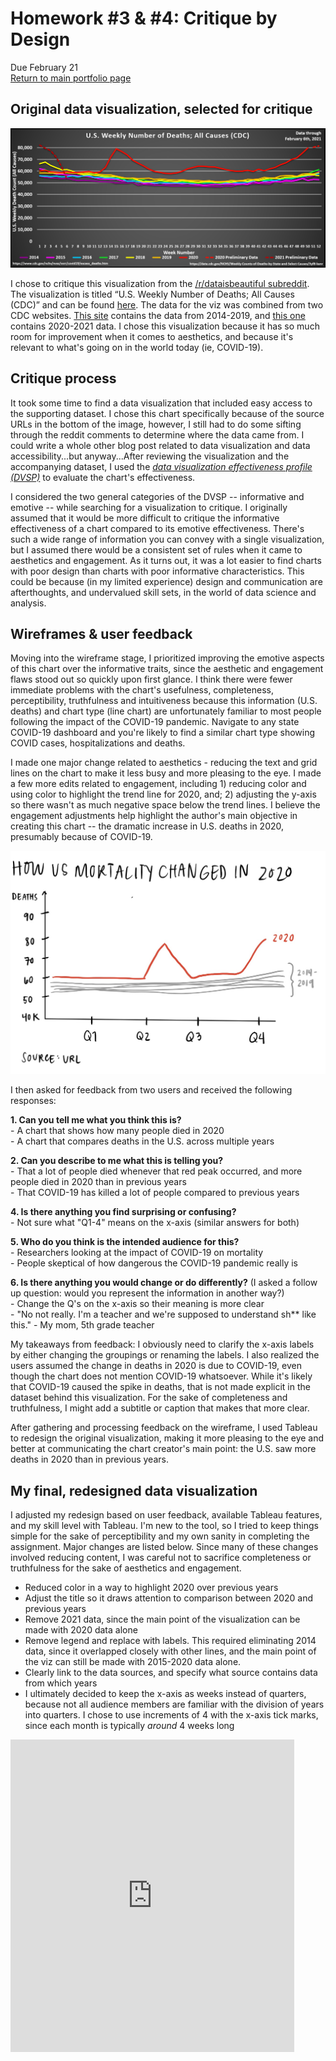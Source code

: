 # Homework #3 & #4: Critique by Design
Due February 21  
[Return to main portfolio page](https://ejreece.github.io/ReecePortfolio/)

## Original data visualization, selected for critique
![DataViz](VizAssignment3and4.png)

I chose to critique this visualization from the [/r/dataisbeautiful subreddit](https://www.reddit.com/r/dataisbeautiful/comments/lnwd43/us_cdc_weekly_deaths_20142021_mar_1st_2020_feb/). The visualization is titled “U.S. Weekly Number of Deaths; All Causes (CDC)” and can be found [here](https://preview.redd.it/ncd02w6xgji61.png?width=1818&format=png&auto=webp&s=f9f2555ccd5435356b4661ba74f343bb08c420f4). The data for the viz was combined from two CDC websites. [This site](https://healthdata.gov/dataset/weekly-counts-deaths-state-and-select-causes-2014-2019) contains the data from 2014-2019, and [this one](https://healthdata.gov/dataset/weekly-counts-deaths-state-and-select-causes-2020-2021) contains 2020-2021 data. I chose this visualization because it has so much room for improvement when it comes to aesthetics, and because it's relevant to what's going on in the world today (ie, COVID-19).

## Critique process
It took some time to find a data visualization that included easy access to the supporting dataset. I chose this chart specifically because of the source URLs in the bottom of the image, however, I still had to do some sifting through the reddit comments to determine where the data came from. I could write a whole other blog post related to data visualization and data accessibility...but anyway...After reviewing the visualization and the accompanying dataset, I used the [*data visualization effectiveness profile (DVSP)*](http://www.perceptualedge.com/articles/visual_business_intelligence/data_visualization_effectiveness_profile.pdf) to evaluate the chart's effectiveness. 

I considered the two general categories of the DVSP -- informative and emotive -- while searching for a visualization to critique. I originally assumed that it would be more difficult to critique the informative effectiveness of a chart compared to its emotive effectiveness. There's such a wide range of information you can convey with a single visualization, but I assumed there would be a consistent set of rules when it came to aesthetics and engagement. As it turns out, it was a lot easier to find charts with poor design than charts with poor informative characteristics. This could be because (in my limited experience) design and communication are afterthoughts, and undervalued skill sets, in the world of data science and analysis. 

## Wireframes & user feedback
Moving into the wireframe stage, I prioritized improving the emotive aspects of this chart over the informative traits, since the aesthetic and engagement flaws stood out so quickly upon first glance. I think there were fewer immediate problems with the chart's usefulness, completeness, perceptibility, truthfulness and intuitiveness because this information (U.S. deaths) and chart type (line chart) are unfortunately familiar to most people following the impact of the COVID-19 pandemic. Navigate to any state COVID-19 dashboard and you're likely to find a similar chart type showing COVID cases, hospitalizations and deaths. 

I made one major change related to aesthetics - reducing the text and grid lines on the chart to make it less busy and more pleasing to the eye. I made a few more edits related to engagement, including 1) reducing color and using color to highlight the trend line for 2020, and; 2) adjusting the y-axis so there wasn't as much negative space below the trend lines. I believe the engagement adjustments help highlight the author's main objective in creating this chart -- the dramatic increase in U.S. deaths in 2020, presumably because of COVID-19.  

![Wireframe](HW3and4Wireframe.png)

I then asked for feedback from two users and received the following responses:

**1. Can you tell me what you think this is?**  
    - A chart that shows how many people died in 2020  
    - A chart that compares deaths in the U.S. across multiple years  

**2. Can you describe to me what this is telling you?**  
    - That a lot of people died whenever that red peak occurred, and more people died in 2020 than in previous years  
    - That COVID-19 has killed a lot of people compared to previous years  

**4. Is there anything you find surprising or confusing?**  
    - Not sure what "Q1-4" means on the x-axis (similar answers for both)  

**5. Who do you think is the intended audience for this?**  
    - Researchers looking at the impact of COVID-19 on mortality  
    - People skeptical of how dangerous the COVID-19 pandemic really is  

**6. Is there anything you would change or do differently?** (I asked a follow up question: would you represent the information in another way?)  
    - Change the Q's on the x-axis so their meaning is more clear  
    - "No not really. I'm a teacher and we're supposed to understand sh** like this." - My mom, 5th grade teacher  

My takeaways from feedback: I obviously need to clarify the x-axis labels by either changing the groupings or renaming the labels. I also realized the users assumed the change in deaths in 2020 is due to COVID-19, even though the chart does not mention COVID-19 whatsoever. While it's likely that COVID-19 caused the spike in deaths, that is not made explicit in the dataset behind this visualization. For the sake of completeness and truthfulness, I might add a subtitle or caption that makes that more clear. 

After gathering and processing feedback on the wireframe, I used Tableau to redesign the original visualization, making it more pleasing to the eye and better at communicating the chart creator's main point: the U.S. saw more deaths in 2020 than in previous years. 

## My final, redesigned data visualization
I adjusted my redesign based on user feedback, available Tableau features, and my skill level with Tableau. I'm new to the tool, so I tried to keep things simple for the sake of perceptibility and my own sanity in completing the assignment. Major changes are listed below. Since many of these changes involved reducing content, I was careful not to sacrifice completeness or truthfulness for the sake of aesthetics and engagement.
- Reduced color in a way to highlight 2020 over previous years
- Adjust the title so it draws attention to comparison between 2020 and previous years
- Remove 2021 data, since the main point of the visualization can be made with 2020 data alone
- Remove legend and replace with labels. This required eliminating 2014 data, since it overlapped closely with other lines, and the main point of the viz can still be made with  2015-2020 data alone.
- Clearly link to the data sources, and specify what source contains data from which years
- I ultimately decided to keep the x-axis as weeks instead of quarters, because not all audience members are familiar with the division of years into quarters. I chose to use increments of 4 with the x-axis tick marks, since each month is typically *around* 4 weeks long

<iframe 
src="https://public.tableau.com/profile/emily.reece#!/vizhome/Assignment3and4/Sheet1?:showVizHome=no&:embed=true" width="90%" height="500" seamless frameborder="0" scrolling="no"></iframe>

<script type='text/javascript'>                    
    var divElement = document.getElementById('viz1613879335175');                    
    var vizElement = divElement.getElementsByTagName('object')[0];                    
    vizElement.style.width='100%';vizElement.style.height=(divElement.offsetWidth*0.75)+'px';                    
    var scriptElement = document.createElement('script');                    
    scriptElement.src = 'https://public.tableau.com/javascripts/api/viz_v1.js';                    
    vizElement.parentNode.insertBefore(scriptElement, vizElement);                
</script>
